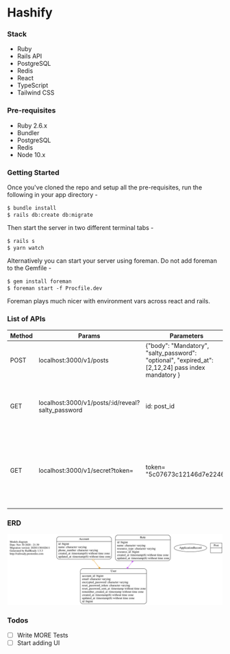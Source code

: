 # Hashify

### Stack

- Ruby
- Rails API
- PostgreSQL
- Redis
- React
- TypeScript
- Tailwind CSS

### Pre-requisites

- Ruby 2.6.x
- Bundler
- PostgreSQL
- Redis
- Node 10.x

### Getting Started

Once you've cloned the repo and setup all the pre-requisites, run the following in your app directory -


```
$ bundle install
$ rails db:create db:migrate
```

Then start the server in two different terminal tabs -

```
$ rails s
$ yarn watch
```

Alternatively you can start your server using foreman. Do not add foreman to the Gemfile - 

```
$ gem install foreman
$ foreman start -f Procfile.dev
```

Foreman plays much nicer with environment vars across react and rails.

### List of APIs

| Method | Params |  Parameters | description
| ------ | ------ | ------ | ------ |
| POST | localhost:3000/v1/posts | {"body": "Mandatory", "salty_password": "optional", "expired_at": [2,12,24] pass index mandatory } | To Create a secret message
| GET | localhost:3000/v1/posts/:id/reveal?salty_password | id: post_id |  Need to pass the post id and secret salt to reveal the secret message
| GET | localhost:3000/v1/secret?token= | token= "5c07673c12146d7e2246" | Pass the url token to land on the above reveal page, this can be used to share the url

### ERD

![Alt models](./doc/models_complete.svg)

### Todos

- [ ] Write MORE Tests
- [ ] Start adding UI
